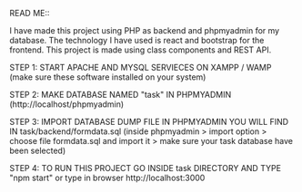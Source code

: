 READ ME::

I have made this project using PHP as backend and phpmyadmin for my database. The technology I have used  is react and bootstrap for the frontend. This project is made using class components and REST API.

STEP 1: START APACHE AND MYSQL SERVIECES ON XAMPP / WAMP (make sure these software installed on your system)

STEP 2: MAKE DATABASE NAMED "task" IN PHPMYADMIN (http://localhost/phpmyadmin)

STEP 3: IMPORT DATABASE DUMP FILE IN PHPMYADMIN YOU WILL FIND IN task/backend/formdata.sql (inside phpmyadmin > import option > choose file formdata.sql and import it > make sure your task database have been selected)

STEP 4: TO RUN THIS PROJECT GO INSIDE task DIRECTORY AND TYPE "npm start" or type in browser http://localhost:3000
